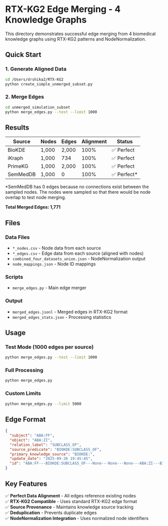 # RTX-KG2 Edge Merging - 4 Knowledge Graphs

This directory demonstrates successful edge merging from 4 biomedical knowledge graphs using RTX-KG2 patterns and NodeNormalization.

## Quick Start

### 1. Generate Aligned Data
```bash
cd /Users/drshika2/RTX-KG2
python create_simple_unmerged_subset.py
```

### 2. Merge Edges
```bash
cd unmerged_simulation_subset
python merge_edges.py --test --limit 1000
```

## Results

| Source | Nodes | Edges | Alignment | Status |
|--------|-------|-------|-----------|--------|
| BioKDE | 1,000 | 2,000 | 100% | ✅ Perfect |
| iKraph | 1,000 | 734 | 100% | ✅ Perfect |
| PrimeKG | 1,000 | 2,000 | 100% | ✅ Perfect |
| SemMedDB | 1,000 | 0 | 100% | ✅ Perfect* |

*SemMedDB has 0 edges because no connections exist between the sampled nodes. The nodes were sampled so that there would be node overlap to test node merging.

**Total Merged Edges: 1,771**

## Files

### Data Files
- `*_nodes.csv` - Node data from each source
- `*_edges.csv` - Edge data from each source (aligned with nodes)
- `combined_four_datasets_union.json` - NodeNormalization output
- `node_mappings.json` - Node ID mappings

### Scripts
- `merge_edges.py` - Main edge merger

### Output
- `merged_edges.jsonl` - Merged edges in RTX-KG2 format
- `merged_edges_stats.json` - Processing statistics

## Usage

### Test Mode (1000 edges per source)
```bash
python merge_edges.py --test --limit 1000
```

### Full Processing
```bash
python merge_edges.py
```

### Custom Limits
```bash
python merge_edges.py --limit 5000
```

## Edge Format

```json
{
  "subject": "ABA:FF",
  "object": "ABA:ZI", 
  "relation_label": "SUBCLASS_OF",
  "source_predicate": "BIOKDE:SUBCLASS_OF",
  "primary_knowledge_source": "BIOKDE:",
  "update_date": "2025-09-26 19:45:45",
  "id": "ABA:FF---BIOKDE:SUBCLASS_OF---None---None---None---ABA:ZI---BIOKDE:"
}
```

## Key Features

✅ **Perfect Data Alignment** - All edges reference existing nodes  
✅ **RTX-KG2 Compatible** - Uses standard RTX-KG2 edge format  
✅ **Source Provenance** - Maintains knowledge source tracking  
✅ **Deduplication** - Prevents duplicate edges  
✅ **NodeNormalization Integration** - Uses normalized node identifiers  